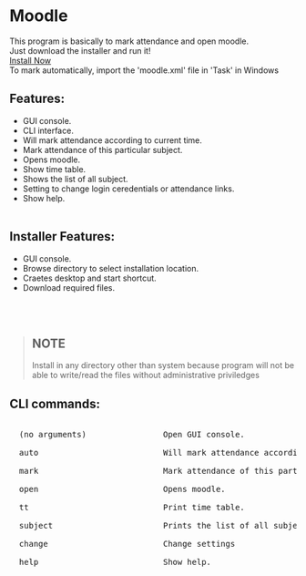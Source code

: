 # Moodle

This program is basically to mark attendance and open moodle.<br>
Just download the installer and run it! <br>
[Install Now](https://github.com/Mysterious-Owl/moodle/raw/main/Installer%20MoodleProgram.exe) <br>
To mark automatically, import the 'moodle.xml' file in 'Task' in Windows
<br>
## Features:
  - GUI console.
  - CLI interface.
  - Will mark attendance according to current time.
  - Mark attendance of this particular subject.
  - Opens moodle.
  - Show time table.
  - Shows the list of all subject.
  - Setting to change login ceredentials or attendance links.
  - Show help.
<br> <br>

## Installer Features:
<ul>
  <li>GUI console. </li>
  <li>Browse directory to select installation location. </li>
  <li>Craetes desktop and start shortcut. </li>
  <li>Download required files. </li>
</ul>
<br> <br>

> ## NOTE
> Install in any directory other than system because program will not be able to write/read the files without administrative priviledges

## CLI commands:  <br>
<pre>  
  (no arguments)                Open GUI console. <br>
  auto                          Will mark attendance according to current time. <br>
  mark                          Mark attendance of this particular subject. <br>
  open                          Opens moodle. <br>
  tt                            Print time table. <br>
  subject                       Prints the list of all subject. <br>
  change                        Change settings <br>
  help                          Show help. <br>
</pre>
